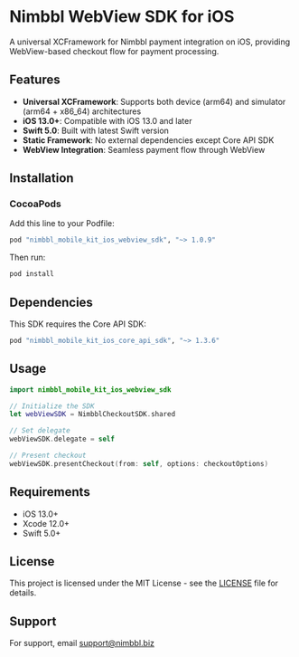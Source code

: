 # Nimbbl WebView SDK for iOS

A universal XCFramework for Nimbbl payment integration on iOS, providing WebView-based checkout flow for payment processing.

## Features

- **Universal XCFramework**: Supports both device (arm64) and simulator (arm64 + x86_64) architectures
- **iOS 13.0+**: Compatible with iOS 13.0 and later
- **Swift 5.0**: Built with latest Swift version
- **Static Framework**: No external dependencies except Core API SDK
- **WebView Integration**: Seamless payment flow through WebView

## Installation

### CocoaPods

Add this line to your Podfile:

```ruby
pod "nimbbl_mobile_kit_ios_webview_sdk", "~> 1.0.9"
```

Then run:

```bash
pod install
```

## Dependencies

This SDK requires the Core API SDK:

```ruby
pod "nimbbl_mobile_kit_ios_core_api_sdk", "~> 1.3.6"
```

## Usage

```swift
import nimbbl_mobile_kit_ios_webview_sdk

// Initialize the SDK
let webViewSDK = NimbblCheckoutSDK.shared

// Set delegate
webViewSDK.delegate = self

// Present checkout
webViewSDK.presentCheckout(from: self, options: checkoutOptions)
```

## Requirements

- iOS 13.0+
- Xcode 12.0+
- Swift 5.0+

## License

This project is licensed under the MIT License - see the [LICENSE](LICENSE) file for details.

## Support

For support, email support@nimbbl.biz

